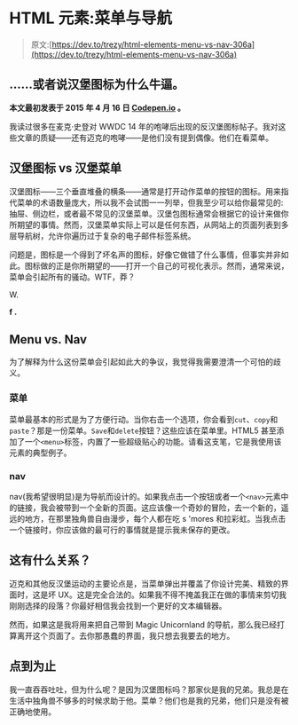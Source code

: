 # HTML 元素:菜单与导航

> 原文:[https://dev.to/trezy/html-elements-menu-vs-nav-306a](https://dev.to/trezy/html-elements-menu-vs-nav-306a)

## ……或者说汉堡图标为什么牛逼。

**本文最初发表于 2015 年 4 月 16 日 [Codepen.io](https://codepen.io/trezy/post/menu-vs-nav-or-why-the-hamburger-icon-is-awesome) 。**

我读过很多在麦克·史登对 WWDC 14 年的咆哮后出现的反汉堡图标帖子。我对这些文章的质疑——还有迈克的咆哮——是他们没有提到偶像。他们在看菜单。

## [](#hamburger-icon-vs-hamburger-menu)汉堡图标 vs 汉堡菜单

汉堡图标——三个垂直堆叠的横条——通常是打开动作菜单的按钮的图标。用来指代菜单的术语数量庞大，所以我不会试图一一列举，但我至少可以给你最常见的:抽屉、侧边栏，或者最不常见的汉堡菜单。汉堡包图标通常会根据它的设计来做你所期望的事情。然而，汉堡菜单实际上可以是任何东西，从网站上的页面列表到多层导航树，允许你遍历过于复杂的电子邮件标签系统。

问题是，图标是一个得到了坏名声的图标，好像它做错了什么事情，但事实并非如此。图标做的正是你所期望的——打开一个自己的可视化表示。然而，通常来说，菜单会引起所有的骚动。WTF，莽？

W.

**f .**

## [](#menu-vs%C2%A0nav)Menu vs. Nav

为了解释为什么这份菜单会引起如此大的争议，我觉得我需要澄清一个可怕的歧义。

### [](#menus)菜单

菜单最基本的形式是为了方便行动。当你右击一个选项，你会看到`cut`、`copy`和`paste`？那是一份菜单。`Save`和`delete`按钮？这些应该在菜单里。HTML5 甚至添加了一个`<menu>`标签，内置了一些超级贴心的功能。请看这支笔，它是我使用该元素的典型例子。

### nav

nav(我希望很明显)是为导航而设计的。如果我点击一个按钮或者一个`<nav>`元素中的链接，我会被带到一个全新的页面。这应该像一个奇妙的冒险，去一个新的，遥远的地方，在那里独角兽自由漫步，每个人都在吃 s 'mores 和拉彩虹。当我点击一个链接时，你应该做的最可行的事情就是提示我未保存的更改。

## [](#why-does-any-of-this%C2%A0matter)这有什么关系？

迈克和其他反汉堡运动的主要论点是，当菜单弹出并覆盖了你设计完美、精致的界面时，这是坏 UX。这是完全合法的。如果我不得不掩盖我正在做的事情来剪切我刚刚选择的段落？你最好相信我会找到一个更好的文本编辑器。

然而，如果这是我将用来把自己带到 Magic Unicornland 的导航，那么我已经打算离开这个页面了。去你那愚蠢的界面，我只想去我要去的地方。

## [](#the-point)点到为止

我一直吞吞吐吐，但为什么呢？是因为汉堡图标吗？那家伙是我的兄弟。我总是在生活中独角兽不够多的时候求助于他。菜单？他们也是我的兄弟，他们只是没有被正确地使用。